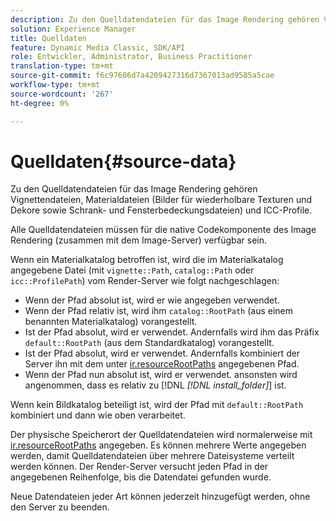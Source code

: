 ```yaml
---
description: Zu den Quelldatendateien für das Image Rendering gehören Vignettendateien, Materialdateien (Bilder für wiederholbare Texturen und Dekore sowie Schrank- und Fensterbedeckungsdateien) und ICC-Profile.
solution: Experience Manager
title: Quelldaten
feature: Dynamic Media Classic, SDK/API
role: Entwickler, Administrator, Business Practitioner
translation-type: tm+mt
source-git-commit: f6c97606d7a4209427316d7367013ad9585a5cae
workflow-type: tm+mt
source-wordcount: '267'
ht-degree: 0%

---
```



# Quelldaten{#source-data}

Zu den Quelldatendateien für das Image Rendering gehören Vignettendateien, Materialdateien (Bilder für wiederholbare Texturen und Dekore sowie Schrank- und Fensterbedeckungsdateien) und ICC-Profile.

Alle Quelldatendateien müssen für die native Codekomponente des Image Rendering (zusammen mit dem Image-Server) verfügbar sein.

Wenn ein Materialkatalog betroffen ist, wird die im Materialkatalog angegebene Datei (mit `vignette::Path`, `catalog::Path` oder `icc::ProfilePath`) vom Render-Server wie folgt nachgeschlagen:

* Wenn der Pfad absolut ist, wird er wie angegeben verwendet.
* Wenn der Pfad relativ ist, wird ihm `catalog::RootPath` (aus einem benannten Materialkatalog) vorangestellt.
* Ist der Pfad absolut, wird er verwendet. Andernfalls wird ihm das Präfix `default::RootPath` (aus dem Standardkatalog) vorangestellt.
* Ist der Pfad absolut, wird er verwendet. Andernfalls kombiniert der Server ihn mit dem unter [ir.resourceRootPaths](../../../../../../ir-api/server-admin/image-rendering-api-ref/c-ir-server-administration/c-ir-configuration-settings-reference/c-ir-resource-root-folders.md#concept-39a34d2239934079bb396e1bf568a9c2) angegebenen Pfad.
* Wenn der Pfad nun absolut ist, wird er verwendet. ansonsten wird angenommen, dass es relativ zu [!DNL *[!DNL install_folder]*] ist.

Wenn kein Bildkatalog beteiligt ist, wird der Pfad mit `default::RootPath` kombiniert und dann wie oben verarbeitet.

Der physische Speicherort der Quelldatendateien wird normalerweise mit [ir.resourceRootPaths](../../../../../../ir-api/server-admin/image-rendering-api-ref/c-ir-server-administration/c-ir-configuration-settings-reference/c-ir-resource-root-folders.md#concept-39a34d2239934079bb396e1bf568a9c2) angegeben. Es können mehrere Werte angegeben werden, damit Quelldatendateien über mehrere Dateisysteme verteilt werden können. Der Render-Server versucht jeden Pfad in der angegebenen Reihenfolge, bis die Datendatei gefunden wurde.

Neue Datendateien jeder Art können jederzeit hinzugefügt werden, ohne den Server zu beenden.
